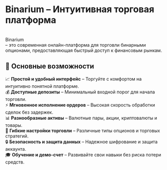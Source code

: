 # Binarium – Интуитивная торговая платформа
<br>Binarium</br> – это современная онлайн-платформа для торговли бинарными опционами, предоставляющая быстрый доступ к финансовым рынкам.

## 🔹 Основные возможности
📈 <b>Простой и удобный интерфейс</b> – Торгуйте с комфортом на интуитивно понятной платформе.<br>
💰 <b>Доступные депозиты</b> – Минимальный входной порог для начала торговли.<br>
⚡ <b>Мгновенное исполнение ордеров</b> – Высокая скорость обработки сделок без задержек.<br>
📊 <b>Разнообразные активы</b> – Валютные пары, акции, криптовалюты и товары.<br>
🔧 <b>Гибкие настройки торговли</b> – Различные типы опционов и торговых стратегий.<br>
🔒 <b>Безопасность и защита данных</b> – Надежное шифрование и защита аккаунта.<br>
🎓 <b>Обучение и демо-счет</b> – Развивайте свои навыки без риска потери средств.<br>
